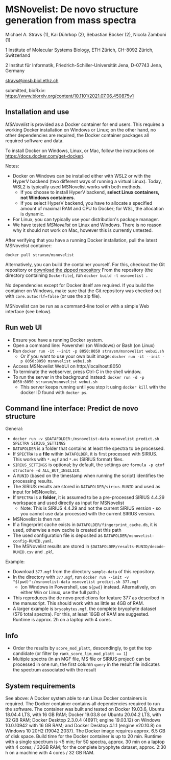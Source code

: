 # MSNovelist: De novo structure generation from mass spectra
Michael A. Stravs (1), Kai Dührkop (2), Sebastian Böcker (2), Nicola Zamboni (1)

1 Institute of Molecular Systems Biology, ETH Zürich, CH-8092 Zürich, Switzerland

2 Institut für Informatik, Friedrich-Schiller-Universität Jena, D-07743 Jena, Germany

stravs@imsb.biol.ethz.ch

submitted, bioRxiv: https://www.biorxiv.org/content/10.1101/2021.07.06.450875v1

## Installation and use

*MSNovelist* is provided as a Docker container for end users. This requires a working Docker installation on Windows or Linux; on the other hand, no other dependencies
 are required, the Docker container packages all required software and data.
 
To install Docker on Windows, Linux, or Mac, follow the instructions on https://docs.docker.com/get-docker/. 

Notes:
* Docker on Windows can be installed either with WSL2 or with the HyperV backend (two different ways of running a virtual Linux). Today, WSL2 is typically used 
MSNovelist works with both methods. 
  * If you choose to install HyperV backend, **select Linux containers, not Windows containers**. 
  * If you select HyperV backend, you have to allocate a specified amount of maximal RAM and CPU to Docker; for WSL, the allocation is dynamic.
* For Linux, you can typically use your distribution's package manager.
* We have tested *MSNovelist* on Linux and Windows. There is no reason why it should not work on Mac, however this is currently untested.

After verifying that you have a running Docker installation, pull the latest MSNovelist container:

`docker pull stravsm/msnovelist` 

Alternatively, you can build the container yourself. For this, checkout the Git repository or 
[download the zipped repository](https://github.com/meowcat/MSNovelist/archive/refs/heads/master.zip)
From the repository (the directory containing `Dockerfile`), run `docker build -t msnovelist .`

 No dependencies except  for Docker itself are required. If you build the container on Windows, 
 make sure that the Git repository was checked out with `core.autocrlf=false` (or use the zip file).

MSNovelist can be run as a command-line tool or with a simple Web interface (see below).

## Run web UI

* Ensure you have a running Docker system.
* Open a command line: Powershell (on Windows) or Bash (on Linux)
* Run `docker run -it --init -p 8050:8050 stravsm/msnovelist webui.sh`
  * Or if you want to use your own built image:  `docker run -it --init -p 8050:8050 msnovelist webui.sh`
* Access MSNovelist WebUI on http://localhost:8050
* To terminate the webserver, press Ctrl-C in the shell window.
* To run the server in the background instead: `docker run -d -p 8050:8050 stravsm/msnovelist webui.sh`
  * This server keeps running until you stop it using `docker kill` with the docker ID found with `docker ps`.
  
## Command line interface: Predict de novo structure

General:

* `docker run -v $DATAFOLDER:/msnovelist-data msnovelist predict.sh SPECTRA SIRIUS_SETTINGS`
* `DATAFOLDER` is a folder that contains at least the spectra to be processed.
* If `SPECTRA` is a **file** within `DATAFOLDER`, it is first processed with SIRIUS. This works with `*.mgf` and `*.ms` (SIRIUS format) files.
* `SIRIUS_SETTINGS` is optional; by default, the settings are `formula -p qtof structure -d ALL_BUT_INSILICO`.
* A `RUNID` (based on the timestamp when running the script) identifies the processing results.
* The SIRIUS results are stored in `DATAFOLDER/sirius-RUNID` and used as input for MSNovelist.
* If `SPECTRA` is a **folder**, it is assumed to be a pre-processed SIRIUS 4.4.29 workspace and used directly as input for MSNovelist
  * Note: This is SIRIUS 4.4.29 and not the current SIRIUS version - so you cannot use data processed with the current SIRIUS version.
* MSNovelist is then run. 
* If a fingerprint cache exists in `DATAFOLDER/fingerprint_cache.db`, it is used, otherwise a new cache is created at this path
* The used configuration file is deposited as `DATAFOLDER/msnovelist-config-RUNID.yaml`.
* The MSNovelist results are stored in `$DATAFOLDER/results-RUNID/decode-RUNID.csv` and `.pkl`.


Example:
* Download `377.mgf` from the directory `sample-data` of this repository.
* In the directory with `377.mgf`, run `docker run --init -v "$(pwd)":/msnovelist-data msnovelist predict.sh 377.mgf` 
  * (on Windows in Powershell, use `${pwd}` instead. Alternatively, on either Win or Linux, use the full path.)
* This reproduces the de novo predictions for feature 377 as described in the manuscript. This should work with as little as 4GB of RAM.
* A larger example is `bryophytes.mgf`, the complete bryophyte dataset (576 total spectra). For this, at least 16GB of RAM are suggested. Runtime is approx. 2h on a laptop with 4 cores.

## Info

* Order the results by `score_mod_platt`, descendingly, to get the top candidate (or filter by `rank_score_lim_mod_platt == 1`)
* Multiple spectra (in an MGF file, MS file or SIRIUS project) can be processed in one run, the first column `query` in the result file indicates the spectrum associated with the result

## System requirements

See above: A Docker system able to run Linux Docker containers is required. The Docker container contains all dependencies required to run the software. 
The container was built and tested on Docker 19.03.6, Ubuntu 18.04.4 LTS, with 16 GB RAM; Docker 19.03.8 on Ubuntu 20.04.2 LTS, with 32 GB RAM; 
 Docker Desktop 2.3.0.4 (46911; engine 19.03.12) on Windows 10.0.10942 with 16 GB RAM; and Docker Desktop 4.1.1 (engine v20.10.8) on Windows 10 20H2 (19042.2037).
  The Docker image requires approx. 6.5 GB of disk space.  Build time for the Docker container is up to 20 min. Runtime with a single spectrum is <5 min; 
  for 50 spectra, approx. 30 min on a laptop with 4 cores; / 32GB RAM; for the complete bryophyte dataset, approx. 2:30 h on a machine with 4 cores / 32 GB RAM.



 
